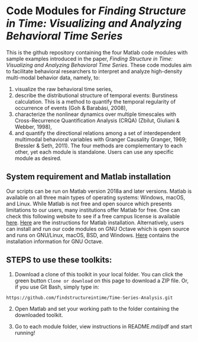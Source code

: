 # Code Modules for *Finding Structure in Time: Visualizing and Analyzing Behavioral Time Series*

This is the github repository containing the four Matlab code modules with sample examples introduced in the paper, *Finding Structure in Time: Visualizing and Analyzing Behavioral Time Series*. These code modules aim to facilitate behavioral researchers to interpret and analyze high-density multi-modal behavior data, namely, to:
1) visualize the raw behavioral time series, 
2) describe the distributional structure of temporal events: Burstiness calculation. This is a method to quantify the temporal regularity of occurrence of events (Goh & Barabási, 2008), 
3) characterize the nonlinear dynamics over multiple timescales with Cross-Recurrence Quantification Analysis (CRQA) (Zbilut, Giuliani & Webber, 1998),
4) and quantify the directional relations among a set of interdependent multimodal behavioral variables with Granger Causality Granger, 1969; Bressler & Seth, 2011).
The four methods are complementary to each other, yet each module is standalone. Users can use any specific module as desired.

## System requirement and Matlab installation
Our scripts can be run on Matlab version 2018a and later versions. Matlab is available on all three main types of operating systems: Windows, macOS, and Linux. While Matlab is not free and open source which presents limitations to our users, many institutions offer Matlab for free. One can check this following website to see if a free campus license is available [here](https://www.mathworks.com/academia/tah-support-program/eligibility.html). [Here](https://www.mathworks.com/help/install/ug/install-and-activate-without-an-internet-connection.html) are the instructions for Matlab installation. Alternatively, users can install and run our code modules on GNU Octave which is open source and runs on GNU/Linux, macOS, BSD, and Windows. [Here](https://www.gnu.org/software/octave/#install) contains the installation information for GNU Octave.

## STEPS to use these toolkits:
1. Download a clone of this toolkit in your local folder. You can click the green button `Clone or download` on this page to download a ZIP file. Or, if you use Git Bash, simply type in:
```
https://github.com/findstructureintime/Time-Series-Analysis.git
```
2. Open Matlab and set your working path to the folder containing the downloaded toolkit.

3. Go to each module folder, view instructions in README.md/pdf and start running!
